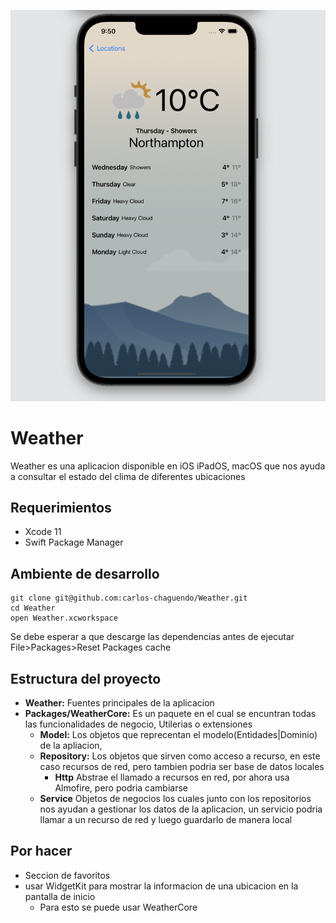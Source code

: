 ![](https://raw.githubusercontent.com/carlos-chaguendo/Weather/main/main.png)

# Weather
Weather es una aplicacion disponible en iOS iPadOS, macOS que nos ayuda a consultar el estado del clima de diferentes ubicaciones 

## Requerimientos

- Xcode 11
- Swift Package Manager

## Ambiente de desarrollo

```
git clone git@github.com:carlos-chaguendo/Weather.git
cd Weather
open Weather.xcworkspace
```
Se debe esperar a que descarge las dependencias antes de ejecutar
File>Packages>Reset Packages cache




## Estructura del proyecto
- **Weather:**  Fuentes principales de la aplicacion
- **Packages/WeatherCore:** Es un paquete en el cual se encuntran todas las funcionalidades de negocio, Utilerias o extensiones
    - **Model:** Los objetos que reprecentan el modelo(Entidades|Dominio) de la apliacion,
    - **Repository:** Los objetos que sirven como acceso a recurso, en este caso recursos de red, pero tambien podria ser base de datos locales
    	- **Http** Abstrae el llamado a recursos en red, por ahora usa Almofire, pero podria cambiarse
    - **Service** Objetos de negocios los cuales junto con los repositorios nos ayudan a gestionar los datos de la aplicacion, un servicio podria llamar a un recurso de red y luego guardarlo de manera local 
    
    

## Por hacer
 - Seccion de favoritos
 - usar WidgetKit para mostrar la informacion de una ubicacion en la pantalla de inicio
 	- Para esto se puede usar WeatherCore  
    

